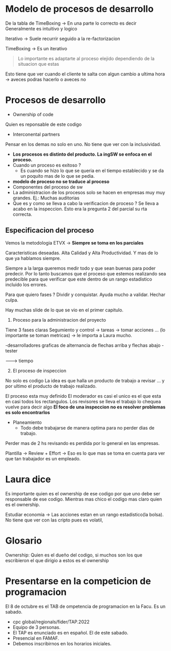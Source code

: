 
# Modelo de procesos de desarrollo

De la tabla de TimeBoxing -> En una parte lo correcto es decir Generalmente es intuitivo y logico

Iterativo -> Suele recurrir seguido a la re-factorizacion

TimeBoxing -> Es un iterativo

> Lo importante es adaptarte al proceso elejido dependiendo de la situacion que estas

Esto tiene que ver cuando el cliente te salta con algun cambio a ultima hora -> aveces podras hacerlo o aveces no

# Procesos de desarrollo

+ Ownership of code

Quien es reponsable de este codigo

+ Interconental partners

Pensar en los demas no solo en uno.
No tiene que ver con la inclusividad.

+ **Los procesos es distinto del producto. La ingSW se enfoca en el proceso.**
+ Cuando un proceso es exitoso ?
  - Es cuando se hizo lo que se queria en el tiempo establecido y se da un poquito mas de lo que se pedia.
+ **modelo de proceso no se traduce al proceso**
+ Componentes del proceso de sw
+ La administracion de los procesos solo se hacen en empresas muy muy grandes. Ej.: Muchas auditorias
+ Que es y como se lleva a cabo la verificacion de proceso ? Se lleva a acabo en la inspeccion. Esto era la pregunta 2 del parcial su rta correcta.

## Especificacion del proceso

Vemos la metodologia ETVX -> **Siempre se toma en los parciales**

Caracteristicas deseadas. Alta Calidad y Alta Productividad. Y mas de lo que ya hablamos siempre.

Siempre a la larga queremos medir todo y que sean buenas para poder predecir. Por lo tanto buscamos que el proceso que estemos realizando sea predecible para que verificar que este dentro de un rango estadistico incluido los errores.

Para que quiero fases ?
Dividir y conquistar.
Ayuda mucho a validar.
Hechar culpa.

Hay muchas slide de lo que se vio en el primer capitulo.

1. Proceso para la administracion del proyecto

Tiene 3 fases claras
Segumiento y control -> tareas -> tomar acciones ... (lo importante se toman metricas) -> le importa a Laura mucho.

-desarrolladores
graficas de alternancia de flechas arriba  y flechas abajo
-tester

---> tiempo

2. El proceso de inspeccion

No solo es codigo
La idea es que halla un producto de trabajo a revisar ... y por ultimo el producto de trabajo realizado.

El proceso esta muy definido
El moderador es casi el unico es el que esta en casi todos los rectangulos.
Los revisores se lleva el trabajo lo chequea vuelve para decir algo
**El foco de una inspeccion no es resolver problemas es solo encontrarlos**

+ Planeamiento
  - Todo debe trabajarse de manera optima para no perder dias de trabajo.

Perder mas de 2 hs revisando es perdida por lo general en las empresas.

Plantilla -> Review + Effort -> Eso es lo que mas se toma en cuenta para ver que tan trabajador es un empleado.

# Laura dice

Es importante quien es el ownership de ese codigo por que uno debe ser responsable de ese codigo. Mientras mas chico el codigo mas claro quien es el ownership.

Estudiar economia -> Las acciones estan en un rango estadistico(la bolsa). No tiene que ver con las cripto pues es volatil,
# Glosario

Ownership: Quien es el dueño del codigo, si muchos son los que escribieron el que dirigio a estos es el ownership

# Presentarse en la competicion de programacion

El 8 de octubre es el TAB de ompetencia de programacion en la Facu.
Es un sabado.
+ cpc global/regionals/fider/TAP.2022
+ Equipo de 3 personas.
+ El TAP es enunciado es en español. El de este sabado.
+ Presencial en FAMAF.
+ Debemos inscribirnos en los horarios iniciales.
